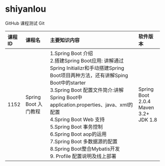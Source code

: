 # shiyanlou
GitHub 课程测试
Git

| 课程ID | 课程名 | 主要知识内容 | 软件版本 |
| :------ | :------              | :------ | :------     |
| 1152    | Spring Boot 入门教程 | 1.Spring Boot 介绍<br>2.搭建Spring Boot应用: 讲解通过Spring Initializr和手动搭建Spring Boot项目两种方法，还有讲解Sping Boot中的starter<br>3.Spring Boot 配置文件简介:讲解Spring Boot中application.properties、java、xml的配置<br>4.Spring Boot Web 支持<br>5.Spring Boot 事务控制<br>6.Spring Boot aop的运用<br>7.Spring Boot 多数据源的配置<br>8.Spring Boot整合Mybatis开发<br>9. Profile 配置说明及线上部署         | Spring Boot 2.0.4<br>Maven 3.2+<br>JDK 1.8|
